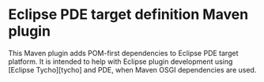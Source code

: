 # Eclipse PDE target definition Maven plugin

This Maven plugin adds POM-first dependencies to Eclipse PDE target platform. It is intended to
help with Eclipse plugin development using [Eclipse Tycho][tycho] and PDE, when Maven OSGI
dependencies are used.
